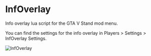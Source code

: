 # InfOverlay
Info overlay lua script for the GTA V Stand mod menu.

You can find the settings for the info overlay in Players > Settings > InfOverlay Settings.

![InfOverlay](https://user-images.githubusercontent.com/67374474/214446395-8f8623d4-cdb4-41cd-889b-63973b2ef5c0.PNG)
